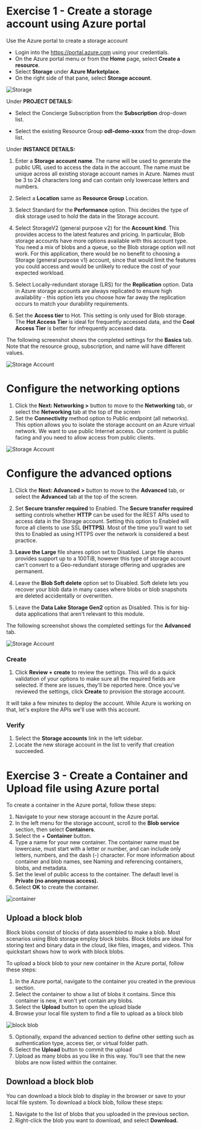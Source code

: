 
# Exercise 1 - Create a storage account using Azure portal
Use the Azure portal to create a storage account
- Login into the <https://portal.azure.com>  using your credentials.
- On the Azure portal menu or from the **Home** page, select **Create a resource**.
- Select **Storage** under **Azure Marketplace**.
- On the right side of that pane, select **Storage account**.

![Storage](https://github.com/Gvashi/Storage-Account-LabDemo/blob/master/Images/storasge.png)
   
Under **PROJECT DETAILS:**

- Select the Concierge Subscription from the **Subscription** drop-down list.

- Select the existing Resource Group **odl-demo-xxxx** from the drop-down list.

Under **INSTANCE DETAILS:**

1. Enter a **Storage account name**. The name will be used to generate the public URL used to access the data in the account. The name must be unique across all existing storage account names in Azure. Names must be 3 to 24 characters long and can contain only lowercase letters and numbers.

2. Select a **Location** same as **Resource Group** Location.

3. Select Standard for the **Performance** option. This decides the type of disk storage used to hold the data in the Storage account.

4. Select StorageV2 (general purpose v2) for the **Account kind**. This provides access to the latest features and pricing. In particular, Blob storage accounts have more options available with this account type. You need a mix of blobs and a queue, so the Blob storage option will not work. For this application, there would be no benefit to choosing a Storage (general purpose v1) account, since that would limit the features you could access and would be unlikely to reduce the cost of your expected workload.

5. Select Locally-redundant storage (LRS) for the **Replication** option. Data in Azure storage accounts are always replicated to ensure high availability - this option lets you choose how far away the replication occurs to match your durability requirements.

6. Set the **Access tier** to Hot. This setting is only used for Blob storage. The **Hot Access Tier** is ideal for frequently accessed data, and the **Cool Access Tier** is better for infrequently accessed data.

The following screenshot shows the completed settings for the **Basics** tab. Note that the resource group, subscription, and name will have different values.

   ![Storage Account](https://github.com/Gvashi/Storage-Account-LabDemo/blob/master/Images/image%202.png)
# Configure the networking options

1. Click the **Next: Networking >** button to move to the **Networking** tab, or select the **Networking** tab at the top of the screen
2. Set the **Connectivity** method option to Public endpoint (all networks). This option allows you to isolate the storage account on an Azure virtual network. We want to use public Internet access. Our content is public facing and you need to allow access from public clients.

![Storage Account](https://github.com/Gvashi/Storage-Account-LabDemo/blob/master/Images/5-create-storage-account-network.png)
# Configure the advanced options 
1. Click the **Next: Advanced >** button to move to the **Advanced** tab, or select the **Advanced** tab at the top of the screen.

2. Set **Secure transfer required** to Enabled. The **Secure transfer required** setting controls whether **HTTP** can be used for the REST APIs used to access data in the Storage account. Setting this option to Enabled will force all clients to use SSL **(HTTPS)**. Most of the time you'll want to set this to Enabled as using HTTPS over the network is considered a best practice.

3. **Leave the Large** file shares option set to Disabled. Large file shares provides support up to a 100TiB, however this type of storage account can't convert to a Geo-redundant storage offering and upgrades are permanent.

4. Leave the **Blob Soft delete** option set to Disabled. Soft delete lets you recover your blob data in many cases where blobs or blob snapshots are deleted accidentally or overwritten.

5. Leave the **Data Lake Storage Gen2** option as Disabled. This is for big-data applications that aren't relevant to this module.

The following screenshot shows the completed settings for the **Advanced** tab.

![Storage Account](https://github.com/Gvashi/Storage-Account-LabDemo/blob/master/Images/5-create-storage-account-advanced.png)
### Create

1. Click **Review + create** to review the settings. This will do a quick validation of your options to make sure all the required fields are selected. If there are issues, they'll be reported here. Once you've reviewed the settings, click **Create** to provision the storage account.

It will take a few minutes to deploy the account. While Azure is working on that, let's explore the APIs we'll use with this account.

### Verify

1. Select the **Storage accounts** link in the left sidebar.
2. Locate the new storage account in the list to verify that creation succeeded.

# Exercise 3 - Create a Container and Upload file using Azure portal

To create a container in the Azure portal, follow these steps:

1. Navigate to your new storage account in the Azure portal.
2. In the left menu for the storage account, scroll to the **Blob service** section, then select **Containers**.
3. Select the + **Container** button.
4. Type a name for your new container. The container name must be lowercase, must start with a letter or number, and can include only letters, numbers, and the dash (-) character. For more information about container and blob names, see Naming and referencing containers, blobs, and metadata.
5. Set the level of public access to the container. The default level is **Private (no anonymous access).**
6. Select **OK** to create the container.

![container](https://github.com/Gvashi/Storage-Account-LabDemo/blob/master/Images/create-container.png)

## Upload a block blob

Block blobs consist of blocks of data assembled to make a blob. Most scenarios using Blob storage employ block blobs. Block blobs are ideal for storing text and binary data in the cloud, like files, images, and videos. This quickstart shows how to work with block blobs.

To upload a block blob to your new container in the Azure portal, follow these steps:

1. In the Azure portal, navigate to the container you created in the previous section.
2. Select the container to show a list of blobs it contains. Since this container is new, it won't yet contain any blobs.
3. Select the **Upload** button to open the upload blade
4. Browse your local file system to find a file to upload as a block blob

![block blob](https://github.com/Gvashi/Storage-Account-LabDemo/blob/master/Images/upload-blob.png)

5. Optionally, expand the advanced section to define other setting such as authentication type, access tier, or virtual folder path.
6. Select the **Upload** button to commit the upload
7. Upload as many blobs as you like in this way. You'll see that the new blobs are now listed within the container.

## Download a block blob

You can download a block blob to display in the browser or save to your local file system. To download a block blob, follow these steps:

1. Navigate to the list of blobs that you uploaded in the previous section.
2. Right-click the blob you want to download, and select **Download.**













